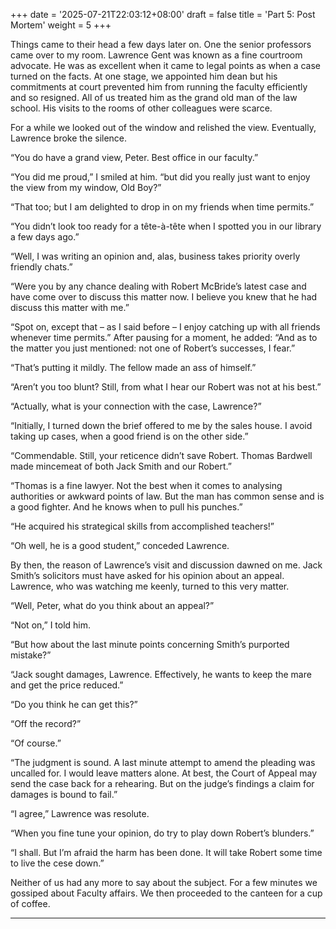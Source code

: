 +++
date = '2025-07-21T22:03:12+08:00'
draft = false
title = 'Part 5: Post Mortem'
weight = 5
+++

Things came to their head a few days later on. One the senior professors came over to my room. Lawrence Gent was known as a fine courtroom advocate. He was as excellent when it came to legal points as when a case turned on the facts. At one stage, we appointed him dean but his commitments at court prevented him from running the faculty efficiently and so resigned.  All of us treated him as the grand old man of the law school. His visits to the rooms of other colleagues were scarce.

For a while we looked out of the window and relished the view. Eventually, Lawrence broke the silence.

“You do have a grand view, Peter. Best office in our faculty.”

“You did me proud,” I smiled at him. “but did you really just want to enjoy the view from my window,  Old Boy?”

“That too; but I am delighted to drop in on my friends when time permits.”

“You didn’t look too ready for a tête-à-tête when I spotted you in our library a few days ago.”

“Well, I was writing an opinion and, alas, business takes priority overly friendly chats.”

“Were you by any chance dealing with Robert McBride’s latest case and have come over to discuss this matter now. I believe you knew that he had discuss this matter with me.”

“Spot on, except that – as I said before – I enjoy catching up with all friends whenever time permits.” After pausing for a moment, he added: “And as to the matter you just mentioned: not one of Robert’s successes, I fear.”

“That’s putting it mildly. The fellow made an ass of himself.”

“Aren’t you too blunt? Still, from what I hear our Robert was not at his best.”

“Actually, what is your connection with the case, Lawrence?”

“Initially, I turned down the brief offered to me by the sales house. I avoid taking up cases, when a good friend is on the other side.”

“Commendable. Still, your reticence didn’t save Robert. Thomas Bardwell made mincemeat of both Jack Smith and our Robert.”

“Thomas is a fine lawyer. Not the best when it comes to analysing authorities or awkward points of law. But the man has common sense and is a good fighter. And he knows when to pull his punches.”

“He acquired his strategical skills from accomplished teachers!”

“Oh well, he is a good student,” conceded Lawrence.



By then, the reason of Lawrence’s visit and discussion dawned on me. Jack Smith’s solicitors  must have asked for his opinion about an appeal. Lawrence, who was watching me keenly, turned to this very matter.

“Well, Peter, what do you think about an appeal?”

“Not on,” I told him.

“But how about the last minute points concerning Smith’s purported mistake?”

“Jack sought damages, Lawrence. Effectively, he wants to keep the mare and get the price reduced.”

“Do you think he can get this?”

“Off the record?”

“Of course.”

“The judgment is sound.  A last minute attempt to amend the pleading was uncalled for. I would leave matters alone. At best, the Court of Appeal may send the case back for a rehearing. But on the judge’s findings a claim for damages is bound to fail.”

“I agree,” Lawrence was resolute.

“When you fine tune your opinion, do try to play down Robert’s blunders.”

“I shall. But I’m afraid the harm has been done. It will take Robert some time to live the cese down.”



Neither of us had any more to say about the subject. For a few minutes we gossiped about Faculty affairs. We then proceeded to the canteen for a cup of coffee.

****